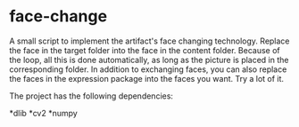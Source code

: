 # face-change
A small script to implement the artifact's face changing technology.
Replace the face in the target folder into the face in the content folder. Because of the loop, all this is done automatically, as long as the picture is placed in the corresponding folder.
In addition to exchanging faces, you can also replace the faces in the expression package into the faces you want.
Try a lot of it.

The project has the following dependencies:

*dlib
*cv2
*numpy
